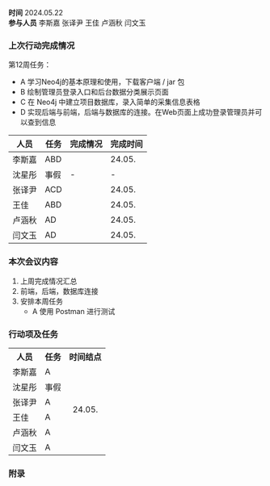 **时间**  2024.05.22  
**参与人员**  李斯嘉  张译尹  王佳  卢涵秋  闫文玉  
### 上次行动完成情况  

第12周任务：  
   - A 学习Neo4j的基本原理和使用，下载客户端 / jar 包  
   - B 绘制管理员登录入口和后台数据分类展示页面  
   - C 在 Neo4j 中建立项目数据库，录入简单的采集信息表格  
   - D 实现后端与前端，后端与数据库的连接。在Web页面上成功登录管理员并可以查到信息  

| 人员  | 任务  | 完成情况 | 完成时间   |
| --- | --- | ---- | ------ |
| 李斯嘉 | ABD |      | 24.05. |
| 沈星彤 | 事假  | -    | -      |
| 张译尹 | ACD |      | 24.05. |
| 王佳  | ABD |      | 24.05. |
| 卢涵秋 | AD  |      | 24.05. |
| 闫文玉 | AD  |      | 24.05. |

### 本次会议内容  

1. 上周完成情况汇总  
2. 前端，后端，数据库连接  
3. 安排本周任务  
   - A 使用 Postman 进行测试  


### 行动项及任务  

<table>
<tr>
<th align="center">人员</th>
<th align="center">任务</th>
<th vertical-align="center">时间结点</th>
</tr>
<tr>
<td>李斯嘉</td>
<td>A</td>
<td rowspan=6 td align="center" vertical-align="middle">24.05.</td>
</tr>
<tr>
<td>沈星彤</td>
<td>事假</td>
</tr>
<tr>
<td>张译尹</td>
<td>A</td>
</tr>
<tr>
<td>王佳</td>
<td>A</td>
</tr>
<tr>
<td>卢涵秋</td>
<td>A</td>
</tr>
<tr>
<td>闫文玉</td>
<td>A</td>
</tr>
<tr>
</table>

### 附录  

